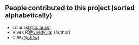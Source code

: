 ## People contributed to this project (sorted alphabetically)

- cclauss([@cclauss](https://github.com/cclauss))
- Vivek R([@vividvilla](https://github.com/vividvilla)) (Author)
- C.W.([@chfw](https://github.com/chfw))
